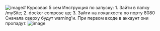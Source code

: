 ![image](https://github.com/LilShkrek/kursach-5sem/assets/48964917/5678b3da-684a-4eac-a67e-e929d296d125)# Курсовая 5 сем
Инструкция по запуску:
    1. Зайти в папку /mySite;
    2. docker compose up;
    3. Зайти на локалхоста по порту 8080
Сначала сверху будут warning'и. При первом входе в аккаунт они пропадут.
![image](https://github.com/LilShkrek/kursach-5sem/assets/48964917/c77045d0-0d89-465e-8a74-be9a2169be6c)
